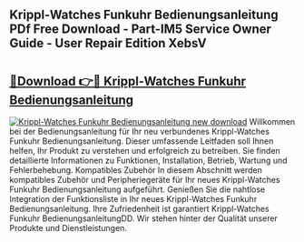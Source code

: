 ## Krippl-Watches Funkuhr Bedienungsanleitung PDf Free Download - Part-IM5 Service Owner Guide - User Repair Edition XebsV

# <h2><a href="http://df0tiz.blite.top/?on=Krippl-Watches+Funkuhr+Bedienungsanleitung">🔗Download 👉🔴 Krippl-Watches Funkuhr Bedienungsanleitung</a></h2>

[![Krippl-Watches Funkuhr Bedienungsanleitung new download](https://i.imgur.com/lujVjoI.png)](http://df0tiz.blite.top/?on=Krippl-Watches+Funkuhr+Bedienungsanleitung)
Willkommen bei der Bedienungsanleitung für Ihr neu verbundenes Krippl-Watches Funkuhr Bedienungsanleitung. Dieser umfassende Leitfaden soll Ihnen helfen, Ihr Produkt zu verstehen und erfolgreich zu betreiben. Sie finden detaillierte Informationen zu Funktionen, Installation, Betrieb, Wartung und Fehlerbehebung. Kompatibles Zubehör In diesem Abschnitt werden kompatibles Zubehör und Peripheriegeräte für Ihr neues Krippl-Watches Funkuhr Bedienungsanleitung aufgeführt. Genießen Sie die nahtlose Integration der Funktionsliste in Ihr neues Krippl-Watches Funkuhr Bedienungsanleitung. Ihre Zufriedenheit ist garantiert Krippl-Watches Funkuhr BedienungsanleitungDD. Wir stehen hinter der Qualität unserer Produkte und Dienstleistungen.
